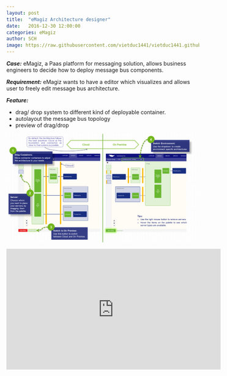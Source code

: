 ```yaml
---
layout: post
title:  "eMagiz Architecture designer"
date:   2016-12-30 12:00:00
categories: eMagiz
author: SCH 
image: https://raw.githubusercontent.com/vietduc1441/vietduc1441.github.io/master/img/infographic_design_architecture_thumb.png
---
```

*__Case:__* eMagiz, a Paas platform for messaging solution, allows business engineers to decide how to deploy message bus components. 


*__Requirement:__* eMagiz wants to have a editor which visualizes and allows user to freely edit message bus architecture. 


*__Feature:__*

- drag/ drop system to different kind of deployable container. 
- autolayout the message bus topology
- preview of drag/drop

![Architecture designer](https://raw.githubusercontent.com/vietduc1441/vietduc1441.github.io/master/img/infographic_design_architecture.png "Architecture designer")

<iframe width="560" height="315" src="https://www.youtube.com/embed/exZioAvMC20?rel=0" frameborder="0" allowfullscreen></iframe>
